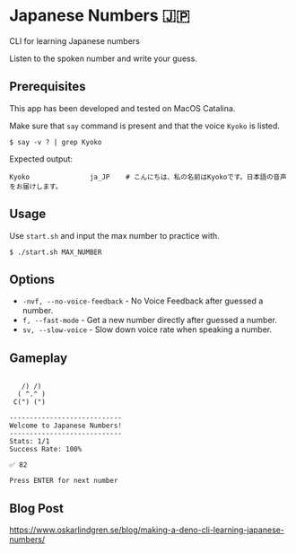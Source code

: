 # Japanese Numbers :jp:
CLI for learning Japanese numbers

Listen to the spoken number and write your guess.

## Prerequisites
This app has been developed and tested on MacOS Catalina.

Make sure that `say` command is present and that the voice `Kyoko` is listed.
```
$ say -v ? | grep Kyoko
```
Expected output:
```
Kyoko               ja_JP    # こんにちは、私の名前はKyokoです。日本語の音声をお届けします。
```

## Usage

Use `start.sh` and input the max number to practice with.
```
$ ./start.sh MAX_NUMBER
```

## Options
* `-nvf, --no-voice-feedback` - No Voice Feedback after guessed a number.
* `f, --fast-mode` - Get a new number directly after guessed a number.
* `sv, --slow-voice` - Slow down voice rate when speaking a number.

## Gameplay

```

   /) /)
  ( ^.^ )
 C(") (")

----------------------------
Welcome to Japanese Numbers!
----------------------------
Stats: 1/1
Success Rate: 100%

✅ 82

Press ENTER for next number
```

## Blog Post
https://www.oskarlindgren.se/blog/making-a-deno-cli-learning-japanese-numbers/
